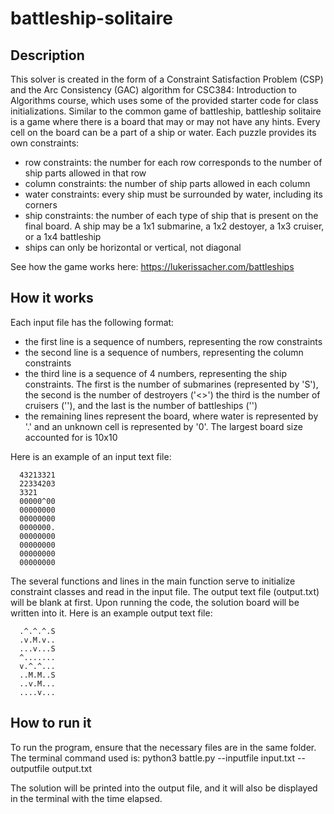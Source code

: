 # battleship-solitaire

## Description

This solver is created in the form of a Constraint Satisfaction Problem (CSP) and the Arc Consistency (GAC) algorithm 
for CSC384: Introduction to Algorithms course, which uses
some of the provided starter code for class initializations. Similar to the common game of battleship, battleship
solitaire is a game where there is a board that may or may not have any hints. Every cell on the board can be a part of a ship or 
water. Each puzzle provides its own constraints:

* row constraints: the number for each row corresponds to the number of ship parts allowed in that row
* column constraints: the number of ship parts allowed in each column
* water constraints: every ship must be surrounded by water, including its corners
* ship constraints: the number of each type of ship that is present on the final board. A ship may be a 1x1 submarine, a 1x2 destoyer, a 1x3 cruiser,
or a 1x4 battleship
* ships can only be horizontal or vertical, not diagonal

See how the game works here: https://lukerissacher.com/battleships

## How it works

Each input file has the following format:

* the first line is a sequence of numbers, representing the row constraints
* the second line is a sequence of numbers, representing the column constraints
* the third line is a sequence of 4 numbers, representing the ship constraints. The first is the number of submarines (represented by 'S'), 
the second is the number of destroyers ('<>') the third is the number of cruisers ('<M>'), and the last is the number of battleships ('<MM>')
* the remaining lines represent the board, where water is represented by '.' and an unknown cell is represented by '0'. The largest board size 
accounted for is 10x10
  
Here is an example of an input text file: 
  
      43213321
      22334203
      3321
      00000^00
      00000000
      00000000
      0000000.
      00000000
      00000000
      00000000
      00000000
  
The several functions and lines in the main function serve to initialize constraint classes and read in the input file. 
The output text file (output.txt) will be blank at first. Upon running the code, the solution board will be written into it. 
Here is an example output text file:
  
      .^.^.^.S
      .v.M.v..
      ...v...S
      ^.......
      v.^.^...
      ..M.M..S
      ..v.M...
      ....v...

## How to run it

To run the program, ensure that the necessary files are in the same folder. The terminal command used is:
        python3 battle.py --inputfile input.txt --outputfile output.txt

The solution will be printed into the output file, and it will also be displayed in the terminal with the time elapsed.
